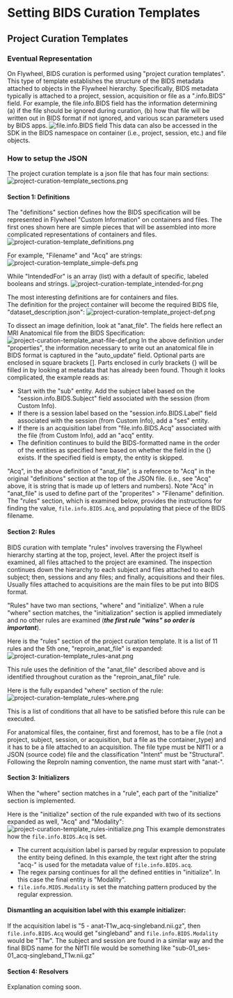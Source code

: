 # Setting BIDS Curation Templates

## Project Curation Templates

### Eventual Representation
On Flywheel, BIDS curation is performed using "project curation templates". This type of template establishes the structure of the BIDS metadata attached to objects in the Flywheel hierarchy. Specifically, BIDS metadata typically is attached to a project, session, acquisition or file as a ".info.BIDS" field. For example, the file.info.BIDS field has the information determining (a) if the file should be ignored during curation, (b) how that file will be written out in BIDS format if not ignored, and various scan parameters used by BIDS apps. ![file.info.BIDS field](pics/template/project-curation-template_file-info-bids.png)
This data can also be accessed in the SDK in the BIDS namespace on container (i.e., project, session, etc.) and file objects.  

### How to setup the JSON
The project curation template is a json file that has four main sections:
![project-curation-template_sections.png](pics/template/project-curation-template_sections.png)

#### Section 1: Definitions
The "definitions" section defines how the BIDS specification will be represented in Flywheel "Custom Information" on containers and files.  The first ones shown here are simple pieces that will be assembled into more complicated representations of containers and files.
![project-curation-template_definitions.png](pics/template/project-curation-template_definitions.png)

For example, "Filename" and "Acq" are strings:
![project-curation-template_simple-defs.png](pics/template/project-curation-template_simiple-defs.png)

While "IntendedFor" is an array (list) with a default of specific, labeled booleans and strings.
![project-curation-template_intended-for.png](pics/template/project-curation-template_intended-for.png)

The most interesting definitions are for containers and files.  
The definition for the project container will become the required BIDS file, "dataset_description.json":
![project-curation-template_project-def.png](pics/template/project-curation-template_project-def.png)

To dissect an image definition, look at "anat_file". The fields here reflect an MRI Anatomical file from the BIDS Specification:
![project-curation-template_anat-file-def.png](pics/template/project-curation-template_anat-file-def.png)
In the above definition under "properties", the information necessary to write out an anatomical file in BIDS format is captured in the "auto_update" field. Optional parts are enclosed in square brackets [].  Parts enclosed in curly brackets {} will be filled in by looking at metadata that has already been found. 
Though it looks complicated, the example reads as:
- Start with the "sub" entity. Add the subject label based on the "session.info.BIDS.Subject" field associated with the session (from Custom Info).
- If there is a session label based on the "session.info.BIDS.Label" field associated with the session (from Custom Info), add a "ses" entity.
- If there is an acquisition label from "file.info.BIDS.Acq" associated with the file (from Custom Info), add an "acq" entity.
- The definition continues to build the BIDS-formatted name in the order of the entities as specified here based on whether the field in the {} exists. If the specified field is empty, the entity is skipped.


"Acq", in the above definition of "anat_file", is a reference to "Acq" in the original "definitions" section at the top of the JSON file. (i.e., see "Acq" above, it is string that is made up of letters and numbers).
Note "Acq" in "anat_file" is used to define part of the "properites" > "Filename" definition. The "rules" section, which is examined below, provides the instructions for finding the value, `file.info.BIDS.Acq`, and populating that piece of the BIDS filename.

#### Section 2: Rules
BIDS curation with template "rules" involves traversing the Flywheel hierarchy starting at the top, project, level.  After the project itself is examined, all files attached to the project are examined. The inspection continues down the hierarchy to each subject and files attached to each subject; then, sessions and any files; and finally, acquisitions and their files.  Usually files attached to acquisitions are the main files to be put into BIDS format. 

"Rules" have two man sections, "where" and "initialize". When a rule "where" section matches, the "initialization" section is applied immediately and no other rules are examined (**_the first rule "wins" so order is important_**).

Here is the "rules" section of the project curation template.  It is a list of 11 rules and the 5th one, "reproin_anat_file" is expanded:
![project-curation-template_rules-anat.png](pics/template/project-curation-template_rules-anat.png)

This rule uses the definition of the "anat_file" described above and is identified throughout curation as the "reproin_anat_file" rule.    

Here is the fully expanded "where" section of the rule:
![project-curation-template_rules-where.png](pics/template/project-curation-template_rules-where.png)

This is a list of conditions that all have to be satisfied before this rule can be executed.

For anatomical files, the container, first and foremost, has to be a file (not a project, subject, session, or acquisition, but a file as the container_type) and it has to be a file attached to an acquisition.  The file type must be NIfTI or a JSON (source code) file and the classification "Intent" must be "Structural".  Following the ReproIn naming convention, the name must start with "anat-".

#### Section 3: Initializers
When the "where" section matches in a "rule", each part of the "initialize" section is implemented.

Here is the "initialize" section of the rule expanded with two of its sections expanded as well, "Acq" and "Modality":
![project-curation-template_rules-initialize.png](pics/template/project-curation-template_rules-initialize.png)
This example demonstrates how the `file.info.BIDS.Acq` is set.   
- The current acquisition label is parsed by regular expression to populate the entity being defined. In this example, the text right after the string "acq-" is used for the metadata value of `file.info.BIDS.acq`.
- The regex parsing continues for all the defined entities in "initialize". In this case the final entity is "Modality".
- `file.info.MIDS.Modality` is set the matching pattern produced by the regular expression.  

#### Dismantling an acquisition label with this example initializer:
If the acquisition label is "5 - anat-T1w_acq-singleband.nii.gz", then `file.info.BIDS.Acq` would get "singleband" and `file.info.BIDS.Modality` would be "T1w".  The subject and session are found in a similar way and the final BIDS name for the NIfTI file would be something like "sub-01_ses-01_acq-singleband_T1w.nii.gz"

#### Section 4: Resolvers
Explanation coming soon.